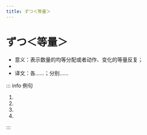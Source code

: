 ```yaml
---
title: ずつ＜等量＞
---
```


# ずつ＜等量＞

- 意义：表示数量的均等分配或者动作、变化的等量反复；
- <grammer-content sentence="**数量词或表示数量、程度的副词** + ずつ；" />
- 译文：各……；分别……

::: info 例句

1. <grammer-content sentence="[入力/にゅうりょく]の[間違/まちが]いは、「[削除/さくじょ]」キーで1[文字/もじ]**ずつ**[消/け]すことができます。" trans="输入错误可以用“删除”键逐个删除。" />
2. <grammer-content sentence="一つの[単語/たんご]を3[回/かい]**ずつ**[発音/はつおん]してください。" trans="请一个单词各读三次。" />
3. <grammer-content sentence="りんごは一[人/ひと]に2つ**ずつ**ある。" trans="每个人有两个苹果。" />
4. <grammer-content sentence="[毎日/まいにち]、[少/すこ]し**ずつ**[練習/れんしゅう]しています。" trans="每天都做少量练习。" />

:::
